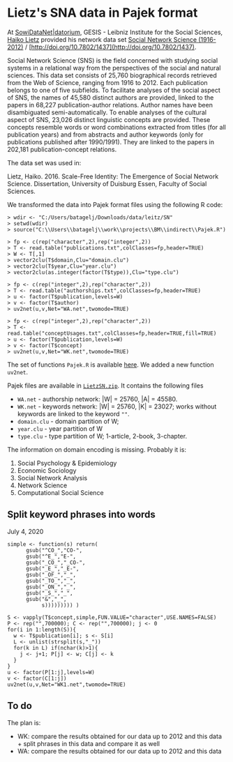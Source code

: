 # Lietz's SNA data in Pajek format

At [SowiDataNet|datorium](https://data.gesis.org/sharing/#!Home), GESIS - Leibniz Institute for the Social Sciences, [Haiko Lietz](https://www.gesis.org/institut/mitarbeiterverzeichnis/person/haiko.lietz) provided his network data set [Social Network Science (1916-2012)](https://data.gesis.org/sharing/#!Detail/10.7802/1437) / [http://doi.org/10.7802/1437](http://doi.org/10.7802/1437).

Social Network Science (SNS) is the field concerned with studying social systems in a relational way from the perspectives of the social and natural sciences. This data set consists of 25,760 biographical records retrieved from the Web of Science, ranging from 1916 to 2012. Each publication belongs to one of five subfields. To facilitate analyses of the social aspect of SNS, the names of 45,580 distinct authors are provided, linked to the papers in 68,227 publication-author relations. Author names have been disambiguated semi-automatically. To enable analyses of the cultural aspect of SNS, 23,026 distinct linguistic concepts are provided. These concepts resemble words or word combinations extracted from titles (for all publication years) and from abstracts and author keywords (only for publications published after 1990/1991). They are linked to the papers in 202,181 publication-concept relations.

The data set was used in:

Lietz, Haiko. 2016. Scale-Free Identity: The Emergence of Social Network Science. Dissertation, University of Duisburg Essen, Faculty of Social Sciences.

We transformed the data into Pajek format files using the following R code:
```
> wdir <- "C:/Users/batagelj/Downloads/data/leitz/SN"
> setwd(wdir)
> source("C:\\Users\\batagelj\\work\\projects\\BM\\indirect\\Pajek.R")

> fp <- c(rep("character",2),rep("integer",2))
> T <- read.table("publications.txt",colClasses=fp,header=TRUE)
> W <- T[,1] 
> vector2clu(T$domain,Clu="domain.clu")
> vector2clu(T$year,Clu="year.clu")
> vector2clu(as.integer(factor(T$type)),Clu="type.clu")

> fp <- c(rep("integer",2),rep("character",2))
> T <- read.table("authorships.txt",colClasses=fp,header=TRUE)
> u <- factor(T$publication,levels=W)
> v <- factor(T$author)
> uv2net(u,v,Net="WA.net",twomode=TRUE)

> fp <- c(rep("integer",2),rep("character",2))
> T <- read.table("conceptUsages.txt",colClasses=fp,header=TRUE,fill=TRUE)
> u <- factor(T$publication,levels=W)
> v <- factor(T$concept)
> uv2net(u,v,Net="WK.net",twomode=TRUE)
```
The set of functions `Pajek.R` is available [here](https://raw.githubusercontent.com/bavla/Rnet/master/R/Pajek.R). We added a new function `uv2net`.

Pajek files are available in [`LietzSN.zip`](https://github.com/bavla/SocNet/raw/master/Lietz/LietzSN.zip). It contains the following files
* `WA.net` - authorship network: |W| = 25760,  |A| = 45580.
* `WK.net` - keywords network: |W| = 25760,  |K| = 23027; works without keywords are linked to the keyword `""`.
* `domain.clu` - domain partition of W;
* `year.clu` - year partition of W
* `type.clu` - type partition of W;  1-article,  2-book,  3-chapter.

The information on domain encoding is missing. Probably it is:
1. Social Psychology & Epidemiology
2. Economic Sociology
3. Social Network Analysis
4. Network Science
5. Computational Social Science

## Split keyword phrases into words

July 4, 2020


```
simple <- function(s) return( 
      gsub("^CO_","CO-",
      gsub("^E_","E-",
      gsub("_CO_","_CO-",
      gsub("_E_","_E-",
      gsub("_OF_","_",
      gsub("_TO_","_",
      gsub("_ON_","_",
      gsub("_S_","_",
      gsub("&","_",
           s))))))))) )

S <- vapply(T$concept,simple,FUN.VALUE="character",USE.NAMES=FALSE)
P <- rep("",700000); C <- rep("",700000); j <- 0
for(i in 1:length(S)){
  w <- T$publication[i]; s <- S[i]
  L <- unlist(strsplit(s,"_"))
  for(k in L) if(nchar(k)>1){
    j <- j+1; P[j] <- w; C[j] <- k
  }
}
u <- factor(P[1:j],levels=W)
v <- factor(C[1:j])
uv2net(u,v,Net="WK1.net",twomode=TRUE)
```
## To do

The plan is:
* WK: compare the results obtained for our data up to 2012 and this data + split phrases in this data and compare it as well 
* WA: compare the results obtained for our data up to 2012 and this data
